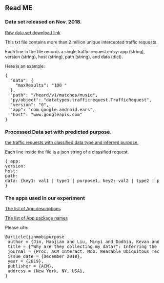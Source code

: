 ## Read ME


### Data set released on Nov. 2018.

[Raw data set download link](https://cmu.box.com/s/uwx90gwknygclykcp3k0gaphkd0f24p8)

This txt file contains more than 2 million unique intercepted traffic requests. 

Each line in the file records a single traffic request entry: app (string), version (string), host (string), path (string), and data (dict). 

Here is an example:

<pre>
{
  "data": {
    "maxResults": "100 "
  },
  "path": "/heard/v1/matches/music",
  "py/object": "datatypes.trafficrequest.TrafficRequest",
  "version": "0",
  "app": "com.google.android.ears",
  "host": "www.googleapis.com"
}
</pre>

### Processed Data set with predicted purpose.

[the traffic requests with classified data type and inferred purpose.](https://cmu.box.com/s/tlnsk6blcs6hp25cww8nogp70w1uzn9m)

Each line inside the file is a json string of a classified request.

<pre>
{ app:  
version: 
host:
path:
data: {key1: val1 | type1 | purpose1, key2: val2 | type2 | purpose2, ...}
}
</pre>


### The apps used in our experiment

[The list of App descriptions](https://cmu.box.com/s/gdt6ccpi6rbq57mdywv5uzanermia7lw)

[The list of App package names](https://cmu.box.com/s/y389k63nh2m3me7egn0xhtwy4idjcn0o)

Please cite: 

<pre>
@article{jinmobipurpose
 author = {Jin, Haojian and Liu, Minyi and Dodhia, Kevan and Li, Yuanchun and Srivastava, Gaurav and Fredrikson, Matthew and Agarwal, Yuvraj and Hong, Jason I.},
 title = {"Why are they collecting my data?": Inferring the Purposes of Network Traffic in Mobile Apps},
 journal = {Proc. ACM Interact. Mob. Wearable Ubiquitous Technol.},
 issue_date = {December 2018},
 year = {2019},
 publisher = {ACM},
 address = {New York, NY, USA},
}
</pre>